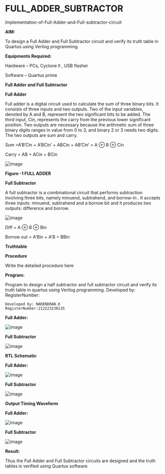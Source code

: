 # FULL_ADDER_SUBTRACTOR

Implementation-of-Full-Adder-and-Full-subtractor-circuit

**AIM:**

To design a Full Adder and Full Subtractor circuit and verify its truth table in Quartus using Verilog programming.

**Equipments Required:**

Hardware – PCs, Cyclone II , USB flasher

Software – Quartus prime

**Full Adder and Full Subtractor**

**Full Adder**

Full adder is a digital circuit used to calculate the sum of three binary bits. It consists of three inputs and two outputs. Two of the input variables, denoted by A and B, represent the two significant bits to be added. The third input, Cin, represents the carry from the previous lower significant position. Two outputs are necessary because the arithmetic sum of three binary digits ranges in value from 0 to 3, and binary 2 or 3 needs two digits. The two outputs are sum and carry.

Sum =A’B’Cin + A’BCin’ + ABCin + AB’Cin’ = A ⊕ B ⊕ Cin 

Carry = AB + ACin + BCin

![image](https://github.com/naavaneetha/FULL_ADDER_SUBTRACTOR/assets/154305477/0f30ba51-5ffb-4198-845f-18e054f675e7)

**Figure -1 FULL ADDER**

**Full Subtractor**

A full subtractor is a combinational circuit that performs subtraction involving three bits, namely minuend, subtrahend, and borrow-in . It accepts three inputs: minuend, subtrahend and a borrow bit and it produces two outputs: difference and borrow.

![image](https://github.com/naavaneetha/FULL_ADDER_SUBTRACTOR/assets/154305477/02b24f51-ab51-4304-9ad6-7b81ffc1ead5)

Diff = A ⊕ B ⊕ Bin 

Borrow out = A'Bin + A'B + BBin

**Truthtable**

**Procedure**

Write the detailed procedure here

**Program:**

Program to design a half subtractor and full subtractor circuit and verify its truth table in quartus using Verilog programming. Developed by: RegisterNumber:
```
Developed by: NARENDRAN.K
RegisterNumber:212223230135
```

**Full Adder:**

![image](https://github.com/Gokhulraj2005/FULL_ADDER_SUBTRACTOR/assets/138849253/a297a7e6-cf3f-44dc-b3a6-26e15d2eac4e)



**Full Subtractor**

![image](https://github.com/Gokhulraj2005/FULL_ADDER_SUBTRACTOR/assets/138849253/5c08e4b6-2ccb-4e62-91a2-384b29e10520)



**RTL Schematic**

**Full Adder:**

![image](https://github.com/Gokhulraj2005/FULL_ADDER_SUBTRACTOR/assets/138849253/5f9c5c4e-14f9-47ad-aa97-825298eb9f4c)

**Full Subtractor**

![image](https://github.com/Gokhulraj2005/FULL_ADDER_SUBTRACTOR/assets/138849253/f5c1c7b6-c5ea-451a-b946-6b0c4b0c3b3c)

**Output Timing Waveform**

**Full Adder:**

![image](https://github.com/Gokhulraj2005/FULL_ADDER_SUBTRACTOR/assets/138849253/44b12040-5bc1-41c7-ad1c-aec71a2ea415)


**Full Subtractor**

![image](https://github.com/Gokhulraj2005/FULL_ADDER_SUBTRACTOR/assets/138849253/668079eb-68f5-49af-8c09-23fbbcc8d30e)

**Result:**

Thus the Full Adder and Full Subtractor circuits are designed and the truth tables is verified using Quartus software.



